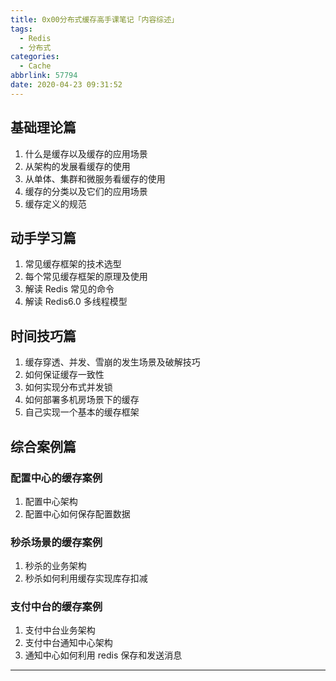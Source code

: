 ```yaml
---
title: 0x00分布式缓存高手课笔记「内容综述」
tags:
  - Redis
  - 分布式
categories:
  - Cache
abbrlink: 57794
date: 2020-04-23 09:31:52
---
```



## 基础理论篇

1. 什么是缓存以及缓存的应用场景
2. 从架构的发展看缓存的使用
3. 从单体、集群和微服务看缓存的使用
4. 缓存的分类以及它们的应用场景
5. 缓存定义的规范

## 动手学习篇

1. 常见缓存框架的技术选型
2. 每个常见缓存框架的原理及使用
3. 解读 Redis 常见的命令
4. 解读 Redis6.0 多线程模型

## 时间技巧篇

1. 缓存穿透、并发、雪崩的发生场景及破解技巧
2. 如何保证缓存一致性
3. 如何实现分布式并发锁
4. 如何部署多机房场景下的缓存
5. 自己实现一个基本的缓存框架

## 综合案例篇

### 配置中心的缓存案例

1. 配置中心架构
2. 配置中心如何保存配置数据

### 秒杀场景的缓存案例

1. 秒杀的业务架构
2. 秒杀如何利用缓存实现库存扣减

### 支付中台的缓存案例

1. 支付中台业务架构
2. 支付中台通知中心架构
3. 通知中心如何利用 redis 保存和发送消息

---
